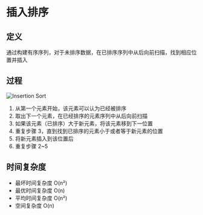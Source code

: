 # 插入排序 <Insertion Sort>

## 定义

通过构建有序序列，对于未排序数据，在已排序序列中从后向前扫描，找到相应位置并插入

## 过程

![Insertion Sort](https://upload.wikimedia.org/wikipedia/commons/0/0f/Insertion-sort-example-300px.gif)

1.  从第一个元素开始，该元素可以认为已经被排序
1.  取出下一个元素，在已经排序的元素序列中从后向前扫描
1.  如果该元素（已排序）大于新元素，将该元素移到下一位置
1.  重复步骤 3，直到找到已排序的元素小于或者等于新元素的位置
1.  将新元素插入到该位置后
1.  重复步骤 2~5

## 时间复杂度

* 最坏时间复杂度 O(n²)
* 最优时间复杂度 O(n)
* 平均时间复杂度 O(n²)
* 空间复杂度 O(n)

